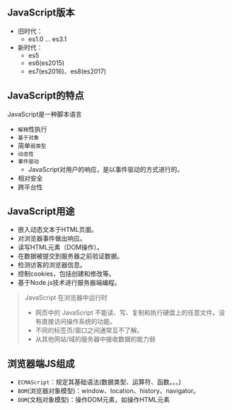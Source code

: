 ## JavaScript版本

- 旧时代：
  - es1.0 ... es3.1
- 新时代：
  - es5
  - es6(es2015)
  - es7(es2016)、es8(es2017)



## JavaScript的特点

JavaScript是一种脚本语言

+ `解释`性执行
+ `基于对象`
+ 简单`弱类型`
+ `动态性`
+ `事件驱动`
  + JavaScript对用户的响应，是以事件驱动的方式进行的。
+ 相对安全
+ 跨平台性



## JavaScript用途

+ 嵌入动态文本于HTML页面。 
+ 对浏览器事件做出响应。
+ 读写HTML元素（DOM操作）。
+ 在数据被提交到服务器之前验证数据。
+ 检测访客的浏览器信息。
+ 控制cookies，包括创建和修改等。
+ 基于Node.js技术进行服务器端编程。 



> JavaScript 在浏览器中运行时
>
> + 网页中的 JavaScript 不能读、写、复制和执行硬盘上的任意文件。没有直接访问操作系统的功能。
> + 不同的标签页/窗口之间通常互不了解。
> + 从其他网站/域的服务器中接收数据的能力弱



## 浏览器端JS组成

+ `ECMAScript`：规定其基础语法(数据类型、运算符、函数。。。)
+ `BOM`(浏览器对象模型)：window、location、history、navigator。
+ `DOM`(文档对象模型)：操作DOM元素，如操作HTML元素





